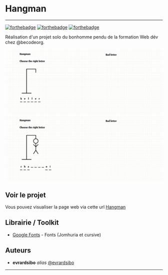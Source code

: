 # Hangman
<hr>


[![forthebadge](https://forthebadge.com/images/badges/uses-html.svg)](https://forthebadge.com)
[![forthebadge](https://forthebadge.com/images/badges/uses-css.svg)](https://forthebadge.com)
[![forthebadge](https://forthebadge.com/images/badges/uses-js.svg)](https://forthebadge.com)


Réalisation d'un projet solo du bonhomme pendu  de la formation Web dév chez @becodeorg.

![Preview](assets/images/win.png)
![Preview](assets/images/lose.png)

## Voir le projet

Vous pouvez visualiser la page web via cette url [Hangman]()

## Librairie / Toolkit
* [Google Fonts](https://fonts.google.com/) - Fonts (Jomhuria et cursive)


## Auteurs
* **evrardsibo** _alias_ [@evrardsibo](https://github.com/evrardsibo)

<hr>

